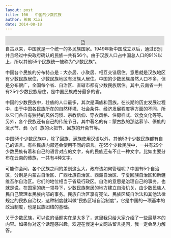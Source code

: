 ```yaml
---
layout: post
title: 106 - 中国的少数民族
author: 希茜 Xixi
date: 2014-08-18
---
```


<iframe src="https://archive.org/embed/slowchinese_201909/Slow_Chinese_106.mp3" width="500" height="30" frameborder="0" webkitallowfullscreen="true" mozallowfullscreen="true" allowfullscreen></iframe>
自古以来，中国就是一个统一的多民族国家。1949年新中国成立以后，通过识别并且经过中央政府确认的民族一共有56个。由于汉族人口占中国总人口的91%以上，所以其他55个民族统一被称为“少数民族”。

中国各个民族的分布特点是：大杂居、小聚居、相互交错居住。意思就是汉族地区有少数民族居住，少数民族地区有汉族人居住。中国的少数民族虽然人口不多，但是分布很广，全国每个省、自治区、直辖市都有少数民族居住。其中,云南省一共有25个少数民族居住，是中国民族成分最多的省。

中国的少数民族中，壮族的人口最多，其次是满族和回族。在长期的历史发展过程中，由于中国各民族所在的自然环境、社会条件、经济发展程度等方面的不同，所以它们各自有独特的风俗习惯、宗教信仰、穿衣风格、住房样式、饮食文化等等。另外，各个民族还有自己的传统节日。其中著名的有：蒙古族的那达慕节、傣族的泼水节、彝（yí）族的火把节、回族的开斋节等。

中国55个少数民族中，除了回族、满族使用汉语以外，其他53个少数民族都有自己的语言。有些民族内部还会使用不同的语言。在55个少数民族中，一共有29个少数民族有着和自己的语言对应的文字，有的民族还有不止一种文字。比如主要分布在云南的傣族，一共有4种文字。

可能你会问，各个民族之间的差别这么大，政府该如何管理呢？中国有5个自治区，分别是内蒙古自治区、广西壮族自治区、西藏自治区、宁夏回族自治区和新疆维吾尔自治区。它们的地位相当于省级行政区。自治的意思是治理自己的事务。也就是说，在国家的统一领导下，少数民族聚居的地方建立自治机关，由少数民族人民自己管理本民族内部的事务。民族自治区享有宪法、民族区域自治法和其他法律规定的民族自治权，这种制度就叫做“民族区域自治制度”，它是中国的一项基本的政治制度，也是民族团结的基础。

关于少数民族，可以说的话题实在是太多了，这里我只给大家介绍了一些最基本的内容。如果你对这个话题感兴趣，欢迎在慢速中文网站留言提问，我一定会尽力解答。

